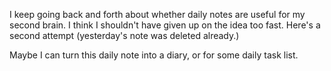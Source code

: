 I keep going back and forth about whether daily notes are useful for my second brain. I think I shouldn't have given up on the idea too fast. Here's a second attempt (yesterday's note was deleted already.)

Maybe I can turn this daily note into a diary, or for some daily task list.